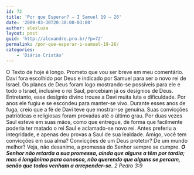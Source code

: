 ```yaml
---
id: 72
title: 'Por que Esperar? – I Samuel 19 – 26'
date: '2009-03-30T20:30:00-03:00'
author: alexluza
layout: post
guid: 'http://alexandre.pro.br/?p=72'
permalink: /por-que-esperar-i-samuel-19-26/
categories:
    - 'Diário Cristão'
---
```


O Texto de hoje é longo. Prometo que vou ser breve em meu comentário. Davi fora escolhido por Deus e indicado por Samuel para ser o novo rei de Israel. Os planos de Deus foram logo mostrando-se possíveis para ele e todo o Israel, inclusive o rei Saul, percebiam já os desígnios de Deus. Entretanto, esse desígnio divino trouxe a Davi muita luta e dificuldade. Por anos ele fugiu e se escondeu para manter-se vivo. Durante esses anos de fuga, creio que a fé de Davi teve que mostrar-se genuína. Suas convicções patrióticas e religiosas foram provadas até o último grau. Por duas vezes Saul esteve em suas mãos, como que entregue, de forma que facilmente poderia ter matado o rei Saul e aclamado-se novo rei. Antes preferiu a integridade, e apenas deu provas a Saul de sua lealdade. Amigo, você tem convicções em sua alma? Convicções de um Deus protetor? De um mundo melhor? Veja, não desanime, a promessa do Senhor sempre se cumpre. ***O Senhor não retarda a sua promessa, ainda que alguns a têm por tardia; mas é longânimo para conosco, não querendo que alguns se percam, senão que todos venham a arrepender-se.** 2 Pedro 3:9*